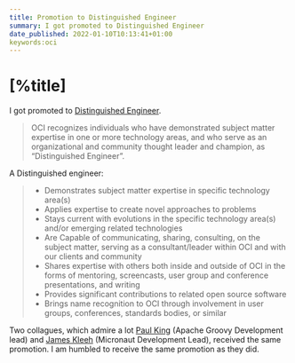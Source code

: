 ```yaml
---
title: Promotion to Distinguished Engineer
summary: I got promoted to Distinguished Engineer
date_published: 2022-01-10T10:13:41+01:00
keywords:oci
---
```


# [%title]

I got promoted to 
[Distinguished Engineer](https://www.linkedin.com/posts/gmbremehr_congratulations-to-paul-king-sergio-del-activity-6877355370151518208-vqPf). 

> OCI recognizes individuals who have demonstrated subject matter expertise in one or more technology areas, and who serve as an organizational and community thought leader and champion, as “Distinguished Engineer”.


A Distinguished engineer:

> - Demonstrates subject matter expertise in specific technology area(s)
> - Applies expertise to create novel approaches to problems
> - Stays current with evolutions in the specific technology area(s) and/or emerging related technologies 
> - Are Capable of communicating, sharing, consulting, on the subject matter, serving as a consultant/leader within OCI and with our clients and community 
> - Shares expertise with others both inside and outside of OCI in the forms of mentoring, screencasts, user group and conference presentations, and writing
> - Provides significant contributions to related open source software
> - Brings name recognition to OCI through involvement in user groups, conferences, standards bodies, or similar

Two collagues, which admire a lot [Paul King](https://twitter.com/paulk_asert) (Apache Groovy Development lead) and [James Kleeh](https://twitter.com/Schlogen) (Micronaut Development Lead), received the same promotion. I am humbled to receive the same promotion as they did.